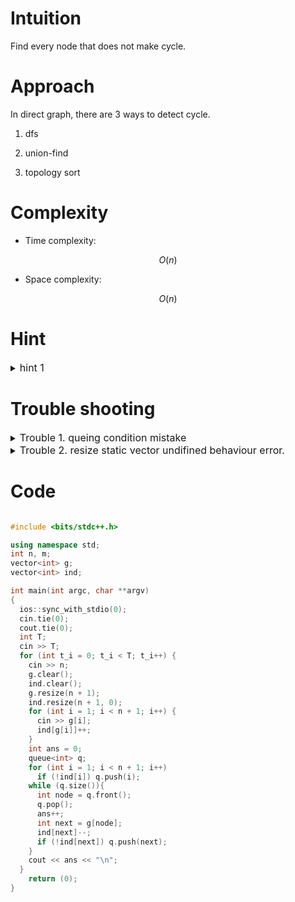 # Intuition
<!-- Describe your first thoughts on how to solve this problem. -->
Find every node that does not make cycle. 


# Approach
<!-- Describe your approach to solving the problem. -->
In direct graph, there are 3 ways to detect cycle.

1. dfs

2. union-find

3. topology sort

# Complexity
- Time complexity:
<!-- Add your time complexity here, e.g. $$O(n)$$ -->
$$ O(n) $$

- Space complexity:
<!-- Add your space complexity here, e.g. $$O(n)$$ -->
$$ O(n) $$

# Hint

<details>
<summary> <font size="3"> hint 1 </font> </summary>
<div markdown="1">

In Topology way.
node that has 0 indegree cannot make cycle.

</div>
</details>

# Trouble shooting

<details>
<summary> <font size="3"> Trouble 1. queing condition mistake </font> </summary>
<div markdown="1">

wrong code
```
  if (ind[next]) q.push(next);
```

correct code
```
if (!ind[next]) q.push(next);
```

</div>
</details>

<details>
<summary> <font size="3"> Trouble 2. resize static vector undifined behaviour error. </font> </summary>
<div markdown="1">

wrong code
```
  for (int t_i = 0; t_i < T; t_i++) {
    cin >> n;
    //g.clear();
    //ind.clear();
    g.resize(n + 1);
    ind.resize(n + 1, 0);
```

correct code
```
  for (int t_i = 0; t_i < T; t_i++) {
    cin >> n;
    g.clear();
    ind.clear();
    g.resize(n + 1);
    ind.resize(n + 1, 0);
```
### Analyze
static variables remain during whole program runtimes. and .resize doesnt clear the previous datas. initializing with resizing doesnt clear previous memory data.

</div>
</details>

# Code
```cpp []

#include <bits/stdc++.h>

using namespace std;
int n, m;
vector<int> g;
vector<int> ind;

int main(int argc, char **argv)
{
  ios::sync_with_stdio(0);
  cin.tie(0);
  cout.tie(0);
  int T;
  cin >> T;
  for (int t_i = 0; t_i < T; t_i++) {
    cin >> n;
    g.clear();
    ind.clear();
    g.resize(n + 1);
    ind.resize(n + 1, 0);
    for (int i = 1; i < n + 1; i++) {
      cin >> g[i];
      ind[g[i]]++;
    }
    int ans = 0;
    queue<int> q;
    for (int i = 1; i < n + 1; i++) 
      if (!ind[i]) q.push(i);
    while (q.size()){
      int node = q.front();
      q.pop();
      ans++;
      int next = g[node];
      ind[next]--;
      if (!ind[next]) q.push(next);
    }
    cout << ans << "\n";
  }
	return (0);
}

```

